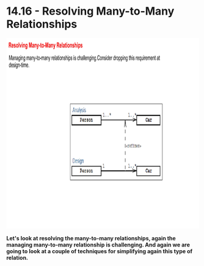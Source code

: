 # 14.16 - Resolving Many-to-Many Relationships

<img src="/images/14_16_01.jpg" width="800" height="500">

**Let's look at resolving the many-to-many relationships, again the managing many-to-many relationship is challenging. And again we are going to look at a couple of techniques for simplifying again this type of relation.**